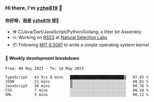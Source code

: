 ### Hi there, I'm [yzhe819](https://github.com/yzhe819) 👋

#### 你好呀，我是 [yzhe819](https://github.com/yzhe819) 捏👋

- :hammer_and_pick: C/Java/Dart/JavaScript/Python/Golang, a litter bit Assembly
- :pencil2: Working on [RSS3](https://github.com/NaturalSelectionLabs/RSS3) at [Natural Selection Labs](https://github.com/NaturalSelectionLabs)
- 📦 Following [MIT 6.S081](https://pdos.csail.mit.edu/6.S081/2020/) to write a simple operating system kernel



#### 📝 Weekly development breakdown

<!--START_SECTION:waka-->

```text
From: 09 May 2023 - To: 16 May 2023

TypeScript   43 hrs 8 mins   ████████████████████████▒   97.85 %
JSON         21 mins         ▒░░░░░░░░░░░░░░░░░░░░░░░░   00.81 %
JavaScript   20 mins         ▒░░░░░░░░░░░░░░░░░░░░░░░░   00.76 %
CSV          7 mins          ░░░░░░░░░░░░░░░░░░░░░░░░░   00.28 %
XML          3 mins          ░░░░░░░░░░░░░░░░░░░░░░░░░   00.12 %
```

<!--END_SECTION:waka-->



